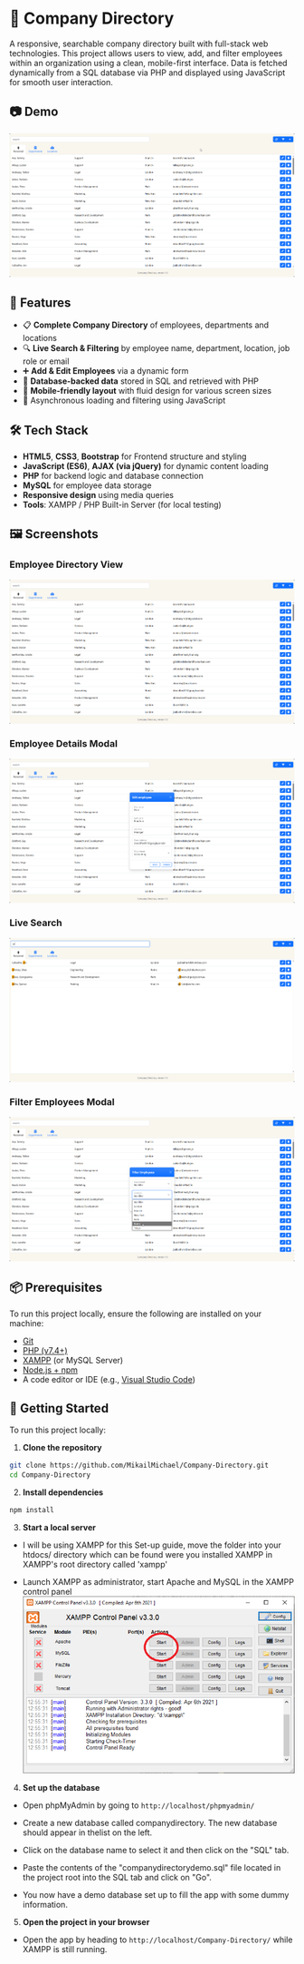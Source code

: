 # 🏢 Company Directory

A responsive, searchable company directory built with full-stack web technologies. This project allows users to view, add, and filter employees within an organization using a clean, mobile-first interface. Data is fetched dynamically from a SQL database via PHP and displayed using JavaScript for smooth user interaction.

## 📷 Demo

![App Demo](assets/demo.gif)  

## 🔎 Features

- 📋 **Complete Company Directory** of employees, departments and locations 
- 🔍 **Live Search & Filtering** by employee name, department, location, job role or email
- ➕ **Add & Edit Employees** via a dynamic form
- 💾 **Database-backed data** stored in SQL and retrieved with PHP
- 📱 **Mobile-friendly layout** with fluid design for various screen sizes
- 📡 Asynchronous loading and filtering using JavaScript

## 🛠️ Tech Stack

- **HTML5**, **CSS3**, **Bootstrap** for Frontend structure and styling
- **JavaScript (ES6)**, **AJAX (via jQuery)** for dynamic content loading
- **PHP** for backend logic and database connection
- **MySQL** for employee data storage
- **Responsive design** using media queries
- **Tools**: XAMPP / PHP Built-in Server (for local testing)

## 🖼️ Screenshots

### Employee Directory View
![Company Directory](assets/directory.png)

### Employee Details Modal
![Employee Edit Modal](assets/employee-edit.png)

### Live Search
![Search Example](assets/search.png)

### Filter Employees Modal
![Add Form](assets/filter-employees.png)

## 📦 Prerequisites

To run this project locally, ensure the following are installed on your machine:

- [Git](https://git-scm.com/downloads)
- [PHP (v7.4+)](https://www.php.net/downloads)
- [XAMPP](https://www.apachefriends.org/download.html) (or MySQL Server)
- [Node.js + npm](https://nodejs.org/)
- A code editor or IDE (e.g., [Visual Studio Code](https://code.visualstudio.com/))

## 🚀 Getting Started

To run this project locally:

1. **Clone the repository**

```bash
git clone https://github.com/MikailMichael/Company-Directory.git
cd Company-Directory
```

2. **Install dependencies**

```bash
npm install
```

3. **Start a local server**

- I will be using XAMPP for this Set-up guide, move the folder into your htdocs/ directory which can be found were you installed XAMPP in XAMPP's root directory called 'xampp'

- Launch XAMPP as administrator, start Apache and MySQL in the XAMPP control panel
![XAMPP Control Panel](assets/xampp.png)

4. **Set up the database**

- Open phpMyAdmin by going to `http://localhost/phpmyadmin/`

- Create a new database called companydirectory. The new database should appear in thelist on the left.

-  Click on the database name to select it and then click on the "SQL" tab.

- Paste the contents of the "companydirectorydemo.sql" file located in the project root into the SQL tab and click on "Go".

- You now have a demo database set up to fill the app with some dummy information.

5. **Open the project in your browser**

- Open the app by heading to `http://localhost/Company-Directory/` while XAMPP is still running.